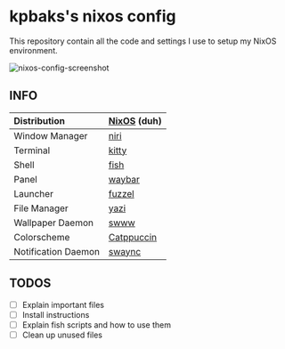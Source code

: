 # kpbaks's nixos config

This repository contain all the code and settings I use to setup my NixOS environment.

<!-- ![nixos-config-screenshot](https://github.com/user-attachments/assets/fab0f235-ff3f-4987-a338-2b2a7c4b430f) -->

![nixos-config-screenshot](https://github.com/user-attachments/assets/91162080-afc9-47a6-9bab-c23cdf1c4fe0)

<!-- https://nixos.wiki/wiki/Flakes -->

## INFO

| Distribution        | [NixOS](https://nixos.org/) (duh)                              |
| :------------------ | :------------------------------------------------------------- |
| Window Manager      | [niri](https://github.com/YaLTeR/niri)                         |
| Terminal            | [kitty](https://sw.kovidgoyal.net/kitty/)                      |
| Shell               | [fish](https://github.com/fish-shell/fish-shell)               |
| Panel               | [waybar](https://github.com/Alexays/Waybar)                    |
| Launcher            | [fuzzel](https://codeberg.org/dnkl/fuzzel)                     |
| File Manager        | [yazi](https://yazi-rs.github.io/)                             |
| Wallpaper Daemon    | [swww](https://github.com/LGFae/swww)                          |
| Colorscheme         | [Catppuccin](https://catppuccin.com/)                          |
| Notification Daemon | [swaync](https://github.com/ErikReider/SwayNotificationCenter) |

## TODOS

- [ ] Explain important files
- [ ] Install instructions
- [ ] Explain fish scripts and how to use them
- [ ] Clean up unused files
